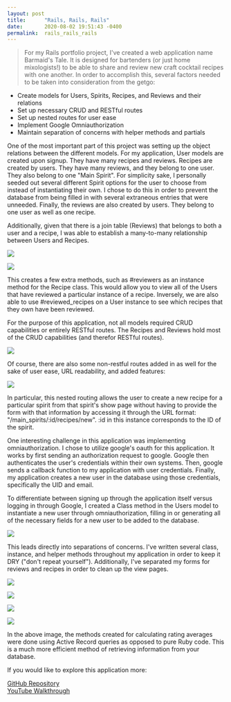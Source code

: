 ```yaml
---
layout: post
title:      "Rails, Rails, Rails"
date:       2020-08-02 19:51:43 -0400
permalink:  rails_rails_rails
---
```


> 
> For my Rails portfolio project, I've created a web application name Barmaid's Tale. It is designed for bartenders (or just home mixologists!) to be able to share and review new craft cocktail recipes with one another. In order to accomplish this, several factors needed to be taken into consideration from the getgo:

* Create models for Users, Spirits, Recipes, and Reviews and their relations
* Set up necessary CRUD and RESTful routes 
* Set up nested routes for user ease
* Implement Google Omniauthorization
* Maintain separation of concerns with helper methods and partials


One of the most important part of this project was setting up the object relations between the different models. For my application, User models are created upon signup. They have many recipes and reviews. Recipes are created by users. They have many reviews, and they belong to one user. They also belong to one "Main Spirit". For simplicity sake, I personally seeded out several different Spirit options for the user to choose from instead of instantiating their own. I chose to do this in order to prevent the database from being filled in with several extraneous entries that were unneeded. Finally, the reviews are also created by users. They belong to one user as well as one recipe.

Additionally, given that there is a join table (Reviews) that belongs to both a user and a recipe, I was able to establish a many-to-many relationship between Users and Recipes.

![](https://i.imgur.com/7qVgaHR.png)

![](https://i.imgur.com/ugeSb6u.png)

This creates a few extra methods, such as #reviewers as an instance method for the Recipe class. This would allow you to view all of the Users that have reviewed a particular instance of a recipe. Inversely, we are also able to use #reviewed_recipes on a User instance to see which recipes that they own have been reviewed.

For the purpose of this application, not all models required CRUD capabilities or entirely RESTful routes. The Recipes and Reviews hold most of the CRUD capabilities (and therefor RESTful routes).

![](https://i.imgur.com/TstzKP5.png)

Of course, there are also some non-restful routes added in as well for the sake of user ease, URL readability, and added features: 

![](https://i.imgur.com/vu04GGH.png)

In particular, this nested routing allows the user to create a new recipe for a particular spirit from that spirit's show page without having to provide the form with that information by accessing it through the URL format: "/main_spirits/:id/recipes/new". :id in this instance corresponds to the ID of the spirit.

One interesting challenge in this application was implementing omniauthorization. I chose to utilize google's oauth for this application. It works by first sending an authorization request to google. Google then authenticates the user's credentials within their own systems. Then, google sends a callback function to my application with user credentials. Finally, my application creates a new user in the database using those credentials, specifically the UID and email.

To differentiate between signing up through the application itself versus logging in through Google, I created a Class method in the Users model to instantiate a new user through omniauthorization, filling in or generating all of the necessary fields for a new user to be added to the database.

![](https://i.imgur.com/vhLqFRp.png)

This leads directly into separations of concerns. I've written several class, instance, and helper methods throughout my application in order to keep it DRY ("don't repeat yourself"). Additionally, I've separated my forms for reviews and recipes in order to clean up the view pages.

![](https://i.imgur.com/xl9f2zo.png)

![](https://i.imgur.com/ZZQQo0E.png)

![](https://i.imgur.com/RSCX89l.png)

![](https://i.imgur.com/o3ANhE0.png)

In the above image, the methods created for calculating rating averages were done using Active Record queries as opposed to pure Ruby code. This is a much more efficient method of retrieving information from your database. 

If you would like to explore this application more:

[GitHub Repository](https://github.com/kamrinkennedy/barmaids_tale)
<br>
[YouTube Walkthrough](https://youtu.be/MP5TiLMxrxg)




